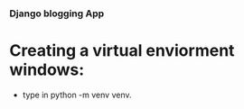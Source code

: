 ### Django blogging App

# Creating a virtual enviorment windows:

 * type in python -m venv venv.
 